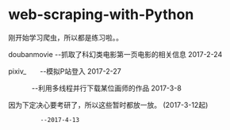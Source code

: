 # web-scraping-with-Python
刚开始学习爬虫，所以都是练习啦。。

doubanmovie --抓取了科幻类电影第一页电影的相关信息   2017-2-24

pixiv_       --模拟P站登入  2017-2-27

             --利用多线程并行下载某位画师的作品 2017-3-8


因为下定决心要考研了，所以这些暂时都放一放。 (2017-3-12起)
             
             --2017-4-13
